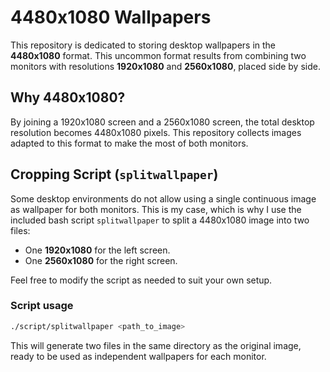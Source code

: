 # 4480x1080 Wallpapers

This repository is dedicated to storing desktop wallpapers in the **4480x1080** format. This uncommon format results from combining two monitors with resolutions **1920x1080** and **2560x1080**, placed side by side.

## Why 4480x1080?

By joining a 1920x1080 screen and a 2560x1080 screen, the total desktop resolution becomes 4480x1080 pixels. This repository collects images adapted to this format to make the most of both monitors.

## Cropping Script (`splitwallpaper`)

Some desktop environments do not allow using a single continuous image as wallpaper for both monitors. This is my case, which is why I use the included bash script `splitwallpaper` to split a 4480x1080 image into two files:

- One **1920x1080** for the left screen.
- One **2560x1080** for the right screen.

Feel free to modify the script as needed to suit your own setup.

### Script usage

```bash
./script/splitwallpaper <path_to_image>
```

This will generate two files in the same directory as the original image, ready to be used as independent wallpapers for each monitor.
